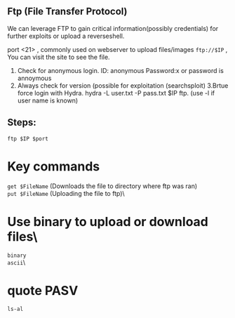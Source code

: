 ## Ftp (File Transfer Protocol) 
We can leverage FTP to gain critical information(possibly credentials) for further exploits or upload a reverseshell.

port <21> , commonly used on webserver to upload files/images
`ftp://$IP` , You can visit the site to see the file. 


1. Check for anonymous login. ID: anonymous Password:x  or password is annoymous
2. Always check for version (possible for exploitation (searchsploit)
3.Brtue force login with Hydra. hydra -L user.txt -P pass.txt $IP ftp. (use -l if user name is known)


## Steps: 
`ftp $IP $port`

# Key commands
`get $FileName`  (Downloads the file to directory where ftp was ran)\
`put $FileName`  (Uploading the file to ftp)\

# Use binary to upload or download files\
`binary`\
`ascii`\

# quote PASV
`ls-al`
